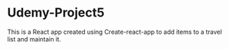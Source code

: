 # Udemy-Project5
This is a React app created using Create-react-app to add items to a travel list and maintain it.
